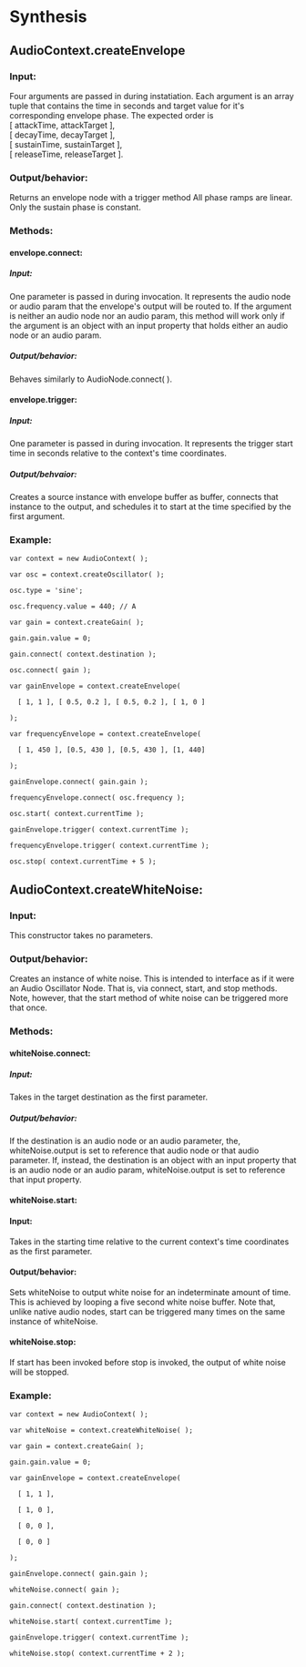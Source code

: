 Synthesis
=========

AudioContext.createEnvelope
---------------------------

### Input:

Four arguments are passed in during instatiation. Each argument is an
array tuple that contains the time in seconds and target value for it's corresponding
envelope phase. The expected order is  
[ attackTime, attackTarget ],  
[ decayTime, decayTarget ],  
[ sustainTime, sustainTarget ],  
[ releaseTime, releaseTarget ].

### Output/behavior:

Returns an envelope node with a trigger method
All phase ramps are linear. Only the sustain phase is constant.

### Methods:

#### envelope.connect:

##### Input:

One parameter is passed in during invocation. It represents
the audio node or audio param that the envelope's output
will be routed to. If the argument is neither an audio node
nor an audio param, this method will work only if the argument
is an object with an input property that holds either an audio
node or an audio param.

##### Output/behavior:

Behaves similarly to AudioNode.connect( ).

#### envelope.trigger:

##### Input:

One parameter is passed in during invocation. It
represents the trigger start time in seconds relative to the
context's time coordinates.

##### Output/behvaior:

Creates a source instance with envelope buffer as buffer,
connects that instance to the output, and schedules it to
start at the time specified by the first argument.

### Example:

    var context = new AudioContext( );

    var osc = context.createOscillator( );

    osc.type = 'sine';

    osc.frequency.value = 440; // A

    var gain = context.createGain( );

    gain.gain.value = 0;

    gain.connect( context.destination );

    osc.connect( gain );

    var gainEnvelope = context.createEnvelope(

      [ 1, 1 ], [ 0.5, 0.2 ], [ 0.5, 0.2 ], [ 1, 0 ]

    );

    var frequencyEnvelope = context.createEnvelope(

      [ 1, 450 ], [0.5, 430 ], [0.5, 430 ], [1, 440]

    );

    gainEnvelope.connect( gain.gain );

    frequencyEnvelope.connect( osc.frequency );

    osc.start( context.currentTime );

    gainEnvelope.trigger( context.currentTime );

    frequencyEnvelope.trigger( context.currentTime );

    osc.stop( context.currentTime + 5 );

AudioContext.createWhiteNoise:
------------------------------

### Input:

This constructor takes no parameters.

### Output/behavior:

Creates an instance of white noise. This is intended to interface as if
it were an Audio Oscillator Node. That is, via connect, start, and stop methods.
Note, however, that the start method of white noise can be triggered
more that once. 

### Methods:

#### whiteNoise.connect:

##### Input:

Takes in the target destination as the first parameter.

##### Output/behavior:

If the destination is an audio node or an audio parameter,
the, whiteNoise.output is set to reference that audio node
or that audio parameter. If, instead, the destination is
an object with an input property that is an audio
node or an audio param, whiteNoise.output is set to reference
that input property.

#### whiteNoise.start:

#### Input:

Takes in the starting time relative to the current context's
time coordinates as the first parameter.

#### Output/behavior:

Sets whiteNoise to output white noise for an indeterminate
amount of time. This is achieved by looping a five
second white noise buffer. Note that, unlike native audio nodes,
start can be triggered many times on the same instance of
whiteNoise.

#### whiteNoise.stop:

If start has been invoked before stop is invoked, the output
of white noise will be stopped.

### Example:

    var context = new AudioContext( );

    var whiteNoise = context.createWhiteNoise( );

    var gain = context.createGain( );

    gain.gain.value = 0;

    var gainEnvelope = context.createEnvelope(

      [ 1, 1 ],

      [ 1, 0 ],

      [ 0, 0 ],

      [ 0, 0 ]

    );

    gainEnvelope.connect( gain.gain );

    whiteNoise.connect( gain );

    gain.connect( context.destination );

    whiteNoise.start( context.currentTime );

    gainEnvelope.trigger( context.currentTime );

    whiteNoise.stop( context.currentTime + 2 );



